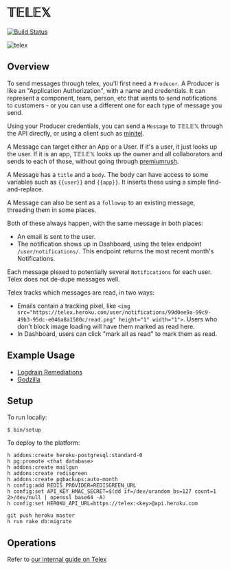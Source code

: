 # 𝕋𝔼𝕃𝔼𝕏

[![Build Status](https://travis-ci.org/heroku/telex.svg)](https://travis-ci.org/heroku/telex)

![telex](docs/telex-cc-by-sa-jens-ohlig.jpg)

## Overview

To send messages through telex, you'll first need a `Producer`. A Producer is like an "Application Authorization", with a name and credentials. It can represent a component, team, person, etc that wants to send notifications to customers - or you can use a different one for each type of message you send.

Using your Producer credentials, you can send a `Message` to 𝕋𝔼𝕃𝔼𝕏 through the API directly, or using a client such as [minitel](https://github.com/heroku/minitel).

A Message can target either an App or a User. If it's a user, it just looks up the user. If it is an app, 𝕋𝔼𝕃𝔼𝕏 looks up the owner and all collaborators and sends to each of those, without going through [premiumrush](https://github.com/heroku/premiumrush).

A Message has a `title` and a `body`. The body can have access to some variables such as `{{user}}` and `{{app}}`. It inserts these using a simple find-and-replace.

A Message can also be sent as a `followup` to an existing message, threading them in some places.

Both of these always happen, with the same message in both places:
- An email is sent to the user. 
- The notification shows up in Dashboard, using the telex endpoint `/user/notifications/`. This endpoint returns the most recent month's  Notifications.

Each message plexed to potentially several `Notifications` for each user. Telex does not de-dupe messages well.

Telex tracks which messages are read, in two ways:
- Emails contain a tracking pixel, like `<img src="https://telex.heroku.com/user/notifications/99d0ee9a-99c9-49b3-95dc-e046a8a1580c/read.png" height="1" width="1">`. Users who don't block image loading will have them marked as read here.
- In Dashboard, users can click "mark all as read" to mark them as read.

## Example Usage

- [Logdrain Remediations](https://github.com/heroku/logdrain-remediation/blob/2fa6b0af6e8fef568dfddb2b70b5542960cf260a/lib/mediators/notifier.rb#L20-L25)
- [Godzilla](https://github.com/heroku/godzilla)

## Setup

To run locally:

```
$ bin/setup
```

To deploy to the platform:

```
h addons:create heroku-postgresql:standard-0
h pg:promote <that database>
h addons:create mailgun
h addons:create redisgreen
h addons:create pgbackups:auto-month
h config:add REDIS_PROVIDER=REDISGREEN_URL
h config:set API_KEY_HMAC_SECRET=$(dd if=/dev/urandom bs=127 count=1 2>/dev/null | openssl base64 -A)
h config:set HEROKU_API_URL=https://telex:<key>@api.heroku.com

git push heroku master
h run rake db:migrate
```

## Operations

Refer to [our internal guide on Telex](https://github.com/heroku/engineering-docs/blob/master/components/telex/README.md)
